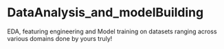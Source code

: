 # DataAnalysis_and_modelBuilding
EDA, featuring engineering and Model training on datasets ranging across various domains done by yours truly!
